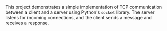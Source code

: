 This project demonstrates a simple implementation of TCP communication between a client and a server using Python's `socket` library. The server listens for incoming connections, and the client sends a message and receives a response.
